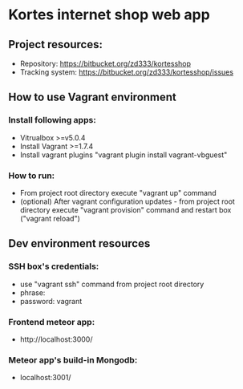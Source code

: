 # Kortes internet shop web app
## Project resources:
 * Repository:        https://bitbucket.org/zd333/kortesshop
 * Tracking system:   https://bitbucket.org/zd333/kortesshop/issues

## How to use Vagrant environment
### Install following apps:
 * Vitrualbox >=v5.0.4
 * Install Vagrant >=1.7.4
 * Install vagrant plugins "vagrant plugin install vagrant-vbguest"
### How to run:
 * From project root directory execute "vagrant up" command
 * (optional) After vagrant configuration updates - from project root directory execute "vagrant provision" command and restart box ("vagrant reload")

## Dev environment resources
### SSH box's credentials:
 * use "vagrant ssh" command from project root directory
 * phrase:
 * password: vagrant
### Frontend meteor app:
 * http://localhost:3000/
### Meteor app's build-in Mongodb:
 * localhost:3001/
